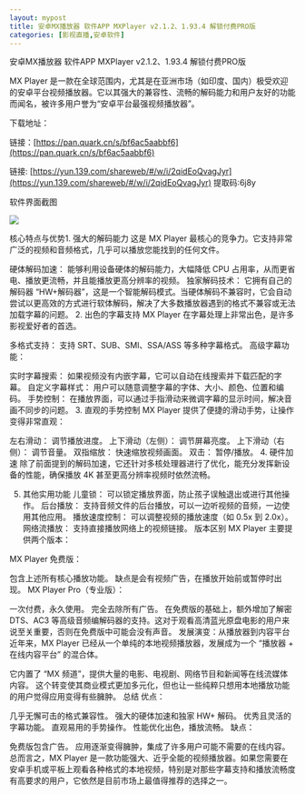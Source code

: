 ```yaml
---
layout: mypost
title: 安卓MX播放器 软件APP MXPlayer v2.1.2、1.93.4 解锁付费PRO版  
categories: [影视直播,安卓软件]
---
```


安卓MX播放器 软件APP MXPlayer v2.1.2、1.93.4 解锁付费PRO版                                 

MX Player 是一款在全球范围内，尤其是在亚洲市场（如印度、国内）极受欢迎的安卓平台视频播放器。它以其强大的兼容性、流畅的解码能力和用户友好的功能而闻名，被许多用户誉为“安卓平台最强视频播放器”。

下载地址：

链接：[https://pan.quark.cn/s/bf6ac5aabbf6](https://pan.quark.cn/s/bf6ac5aabbf6)

链接: [https://yun.139.com/shareweb/#/w/i/2qidEoQvagJyr](https://yun.139.com/shareweb/#/w/i/2qidEoQvagJyr)  提取码:6j8y  


软件界面截图

![](https://s2.loli.net/2025/10/24/CbxIJpBgmuF5ZtL.jpg)


核心特点与优势1. 强大的解码能力
这是 MX Player 最核心的竞争力。它支持非常广泛的视频和音频格式，几乎可以播放您能找到的任何文件。

硬体解码加速： 能够利用设备硬体的解码能力，大幅降低 CPU 占用率，从而更省电、播放更流畅，并且能播放更高分辨率的视频。
独家解码技术： 它拥有自己的解码器 “HW+解码器”，这是一个智能解码模式。当硬体解码不兼容时，它会自动尝试以更高效的方式进行软体解码，解决了大多数播放器遇到的格式不兼容或无法加载字幕的问题。
2. 出色的字幕支持
MX Player 在字幕处理上非常出色，是许多影视爱好者的首选。

多格式支持： 支持 SRT、SUB、SMI、SSA/ASS 等多种字幕格式。
高级字幕功能：


实时字幕搜索： 如果视频没有内嵌字幕，它可以自动在线搜索并下载匹配的字幕。
自定义字幕样式： 用户可以随意调整字幕的字体、大小、颜色、位置和编码。
手势控制： 在播放界面，可以通过手指滑动来微调字幕的显示时间，解决音画不同步的问题。
3. 直观的手势控制
MX Player 提供了便捷的滑动手势，让操作变得非常直观：

左右滑动： 调节播放进度。
上下滑动（左侧）： 调节屏幕亮度。
上下滑动（右侧）： 调节音量。
双指缩放： 快速缩放视频画面。
双击： 暂停/播放。
4. 硬件加速
除了前面提到的解码加速，它还针对多核处理器进行了优化，能充分发挥新设备的性能，确保播放 4K 甚至更高分辨率视频时依然流畅。

5. 其他实用功能
儿童锁： 可以锁定播放界面，防止孩子误触退出或进行其他操作。
后台播放： 支持音频文件的后台播放，可以一边听视频的音频，一边使用其他应用。
播放速度控制： 可以调整视频的播放速度（如 0.5x 到 2.0x）。
网络流播放： 支持直接播放网络上的视频链接。
版本区别
MX Player 主要提供两个版本：

MX Player 免费版：


包含上述所有核心播放功能。
缺点是会有视频广告，在播放开始前或暂停时出现。
MX Player Pro（专业版）：


一次付费，永久使用。
完全去除所有广告。
在免费版的基础上，额外增加了解密 DTS、AC3 等高级音频编解码器的支持。这对于观看高清蓝光原盘电影的用户来说至关重要，否则在免费版中可能会没有声音。
发展演变：从播放器到内容平台
近年来，MX Player 已经从一个单纯的本地视频播放器，发展成为一个 “播放器 + 在线内容平台” 的混合体。

它内置了 “MX 频道”，提供大量的电影、电视剧、网络节目和新闻等在线流媒体内容。
这个转变使其商业模式更加多元化，但也让一些纯粹只想用本地播放功能的用户觉得应用变得有些臃肿。
总结
优点：

几乎无懈可击的格式兼容性。
强大的硬体加速和独家 HW+ 解码。
优秀且灵活的字幕功能。
直观易用的手势操作。
性能优化出色，播放流畅。
缺点：

免费版包含广告。
应用逐渐变得臃肿，集成了许多用户可能不需要的在线内容。
总而言之，MX Player 是一款功能强大、近乎全能的视频播放器。如果您需要在安卓手机或平板上观看各种格式的本地视频，特别是对那些字幕支持和播放流畅度有高要求的用户，它依然是目前市场上最值得推荐的选择之一。



